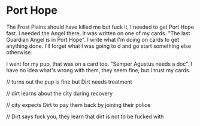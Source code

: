 # Port Hope

The Frost Plains should have killed me but fuck it, I needed to get
Port Hope fast. I needed the Angel there. It was written on one of my
cards. "The last Guardian Angel is in Port Hope". I write what I'm
doing on cards to get anything done. I'll forget what I was going to d
and go start something else otherwise.

I went for my pup, that was on a card too. "Semper Agustus needs a
doc". I have no idea what's wrong with them, they seem fine, but I
trust my cards.

// turns out the pup is fine but Dirt needs treatment

// dirt learns about the city during recovery

// city expects Dirt to pay them back by joining their police

// Dirt says fuck you, they learn that dirt is not to be fucked with